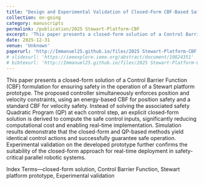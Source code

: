 ```yaml
---
title: "Design and Experimental Validation of Closed-Form CBF-Based Safe Control for Stewart Platform Under Multiple Constraints"
collection: on-going
category: manuscripts
permalink: /publication/2025 Stewart-Platform-CBF
excerpt: 'This paper presents a closed-form solution of a Control Barrier Function (CBF) formulation for ensuring safety in the operation of a Stewart platform prototype.'
date: 2025-12-31
venue: 'Unknown'
paperurl: 'http://Immanuel25.github.io/files/2025 Stewart-Platform-CBF.pdf'
# slidesurl: 'https://ieeexplore.ieee.org/abstract/document/10824351'
# bibtexurl: 'http://Immanuel25.github.io/files/2025 Stewart-Platform-CBF.bib'
---
```

This paper presents a closed-form solution of a Control Barrier Function (CBF) formulation for ensuring safety in the operation of a Stewart platform prototype.
The proposed controller simultaneously enforces position and velocity constraints, using an energy-based CBF for position safety and a standard CBF for velocity safety.
Instead of solving the associated safety Quadratic Program (QP) at each control step, an explicit closed-form solution is derived to compute the safe control inputs, significantly reducing computational cost and enabling real-time implementation.
Simulation results demonstrate that the closed-form and QP-based methods yield identical control actions and successfully guarantee safe operation.
Experimental validation on the developed prototype further confirms the suitability of the closed-form approach for real-time deployment in safety-critical parallel robotic systems.

Index Terms—closed-form solution, Control Barrier Function, Stewart platform prototype, Experimental validation